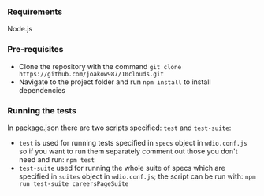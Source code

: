 ### Requirements

Node.js

### Pre-requisites

- Clone the repository with the command `git clone https://github.com/joakow987/10clouds.git`
- Navigate to the project folder and run `npm install` to install dependencies

### Running the tests

In package.json there are two scripts specified: `test` and `test-suite`:
- `test` is used for running tests specified in `specs` object in `wdio.conf.js` so if you want to run them separately comment out those you don't need and run:
`npm test`
- `test-suite` used for running the whole suite of specs which are specified in `suites` object in `wdio.conf.js`; the script can be run with: 
`npm run test-suite careersPageSuite`
